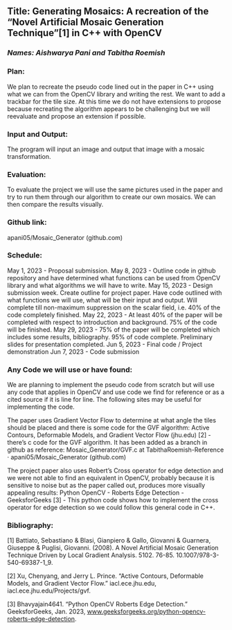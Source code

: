 ## Title: Generating Mosaics: A recreation of the “Novel Artificial Mosaic Generation Technique”[1] in C++ with OpenCV

### *Names: Aishwarya Pani and Tabitha Roemish*

### Plan: 
We plan to recreate the pseudo code lined out in the paper in C++ using what we can from the OpenCV library and writing the rest. We want to add a trackbar for the tile size. At this time we do not have extensions to propose because recreating the algorithm appears to be challenging but we will reevaluate and propose an extension if possible.

### Input and Output: 
The program will input an image and output that image with a mosaic transformation. 

### Evaluation: 
To evaluate the project we will use the same pictures used in the paper and try to run them through our algorithm to create our own mosaics. We can then compare the results visually. 

### Github link: 
apani05/Mosaic_Generator (github.com)

### Schedule:
May 1, 2023 - Proposal submission.
May 8, 2023 - Outline code in github repository and have determined what functions can be used from OpenCV library and what algorithms we will have to write. 
May 15, 2023 - Design submission week. 
Create outline for project paper. 
Have code outlined with what functions we will use, what will be their input and output. 
Will complete till non-maximum suppression on the scalar field, i.e. 40% of the code completely finished.
May 22, 2023 - 
At least 40% of the paper will be completed with respect to introduction and background. 
75% of the code will be finished.
May 29, 2023 - 
75% of the paper will be completed which includes some results, bibliography. 
95% of code complete.
Preliminary slides for presentation completed. 
Jun 5, 2023 - Final code / Project demonstration
Jun 7, 2023 - Code submission

### Any Code we will use or have found: 
We are planning to implement the pseudo code from scratch but will use any code that applies in OpenCV and use code we find for reference or as a cited source if it is line for line. The following sites may be useful for implementing the code. 

The paper uses Gradient Vector Flow to determine at what angle the tiles should be placed and there is some code for the GVF algorithm:
Active Contours, Deformable Models, and Gradient Vector Flow (jhu.edu) [2] - there’s c code for the GVF algorithm. It has been added as a branch in github as reference: Mosaic_Generator/GVF.c at TabithaRoemish-Reference · apani05/Mosaic_Generator (github.com)

The project paper also uses Robert’s Cross operator for edge detection and we were not able to find an equivalent in OpenCV, probably because it is sensitive to noise but as the paper called out, produces more visually appealing results:
Python OpenCV - Roberts Edge Detection - GeeksforGeeks [3] - This python code shows how to implement the cross operator for edge detection so we could follow this general code in C++. 


### Bibliography:

[1]  Battiato, Sebastiano & Blasi, Gianpiero & Gallo, Giovanni & Guarnera, Giuseppe & Puglisi, Giovanni. (2008). A Novel Artificial Mosaic Generation Technique Driven by Local Gradient Analysis. 5102. 76-85. 10.1007/978-3-540-69387-1_9. 

[2] Xu, Chenyang, and Jerry L. Prince. “Active Contours, Deformable Models, and Gradient Vector Flow.” iacl.ece.jhu.edu, iacl.ece.jhu.edu/Projects/gvf.

[3]  Bhavyajain4641. “Python OpenCV  Roberts Edge Detection.” GeeksforGeeks, Jan. 2023, www.geeksforgeeks.org/python-opencv-roberts-edge-detection.
